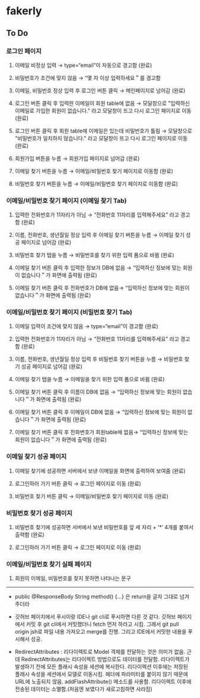 # fakerly

## To Do

### 로그인 페이지

1. 이메일 비정상 입력 → type=“email”이 자동으로 경고함 (완료)

2. 비밀번호가 조건에 맞지 않음 → “몇 자 이상 입력하세요＂를 경고함

3. 이메일, 비밀번호 정상 입력 후 로그인 버튼 클릭 → 메인페이지로 넘어감 (완료)

4. 로그인 버튼 클릭 후 입력한 이메일이 회원 table에 없음 → 모달창으로 "입력하신 이메일로 가입한 회원이 없습니다." 라고 모달창이 뜨고 다시 로그인 페이지로 이동 (완료)

5. 로그인 버튼 클릭 후 회원 table에 이메일은 있는데 비밀번호가 틀림 → 모달창으로 "비밀번호가 일치하지 않습니다." 라고 모달창이 뜨고 다시 로그인 페이지로 이동 (완료)

6. 회원가입 버튼을 누름 → 회원가입 페이지로 넘어감 (완료)

7. 이메일 찾기 버튼을 누름 → 이메일/비밀번호 찾기 페이지로 이동함 (완료)

8. 비밀번호 찾기 버튼을 누름 → 이메일/비밀번호 찾기 페이지로 이동함 (완료)

### 이메일/비밀번호 찾기 페이지 (이메일 찾기 Tab)

1. 입력한 전화번호가 11자리가 아님 → “전화번호 11자리를 입력해주세요” 라고 경고함 (완료) 

2. 이름, 전화번호, 생년월일 정상 입력 후 이메일 찾기 버튼을 누름 → 이메일 찾기 성공 페이지로 넘어감 (완료)

3. 비밀번호 찾기 탭을 누름 → 비밀번호를 찾기 위한 입력 폼으로 바뀜 (완료)

4. 이메일 찾기 버튼 클릭 후 입력한 정보가 DB에 없음 → “입력하신 정보에 맞는 회원이 없습니다＂가 화면에 출력됨 (완료)

5. 이메일 찾기 버튼 클릭 후 전화번호가 DB에 없음→ “입력하신 정보에 맞는 회원이 없습니다＂가 화면에 출력됨 (완료)

### 이메일/비밀번호 찾기 페이지 (비밀번호 찾기 Tab)

1. 이메일 입력이 조건에 맞지 않음 → type=“email”이 경고함 (완료)

2. 입력한 전화번호가 11자리가 아님 → “전화번호 11자리를 입력해주세요” 라고 경고함 (완료) 

3. 이름, 전화번호, 생년월일 정상 입력 후 비밀번호 찾기 버튼을 누름 →  비밀번호 찾기 성공 페이지로 넘어감 (완료)

4. 이메일 찾기 탭을 누름 → 이메일을 찾기 위한 입력 폼으로 바뀜 (완료)

5. 이메일 찾기 버튼 클릭 후 이름이 DB에 없음 → “입력하신 정보에 맞는 회원이 없습니다＂가 화면에 출력됨 (완료)

6. 이메일 찾기 버튼 클릭 후 이메일이 DB에 없음 → “입력하신 정보에 맞는 회원이 없습니다＂가 화면에 출력됨 (완료)

7. 이메일 찾기 버튼 클릭 후  전화번호가 회원table에 없음→ “입력하신 정보에 맞는 회원이 없습니다＂가 화면에 출력됨 (완료)

### 이메일 찾기 성공 페이지

1. 이메일 찾기에 성공하면 서버에서 보낸 이메일을 화면에 출력하여 보여줌 (완료)

2. 로그인하러 가기 버튼 클릭 → 로그인 페이지로 이동 (완료)

3. 비밀번호 찾기 버튼 클릭 → 이메일/비밀번호 찾기 페이지로 이동 (완료)

### 비밀번호 찾기 성공 페이지

1. 비밀번호 찾기에 성공하면 서버에서 보낸 비밀번호를 앞 세 자리 + ’*’ 4개를 붙여서 출력함 (완료)

2. 로그인하러 가기 버튼 클릭 → 로그인 페이지로 이동 (완료)

### 이메일/비밀번호 찾기 실패 페이지

1. 회원의 이메일, 비밀번호를 찾지 못하면 나타나는 문구

---

* public @ResponseBody String method() {...} 은 return을 글자 그대로 넘겨주더라

* 깃허브 페이지에서 푸시이랑 IDE나 git cli로 푸시하면 다른 것 같다. 깃허브 페이지에서 커밋 후 git cli에서 커밋했더니 fetch 먼저 하라고 시킴. 그래서 git pull origin jsh로 파일 내용 가져오고 merge를 진행. 그리고 IDE에서 커밋한 내용을 푸시해서 성공.

* RedirectAttributes : 리다이렉트로 Model 객체를 전달하는 것은 의미가 없음. 근데 RedirectAttributes는 리다이렉트 방법으로도 데이터를 전달함. 리다이렉트가 발생하기 전에 모든 플래시 속성을 세션에 복사한다. 리다이렉션 이후에는 저장된 플래시 속성을 세션에서 모델로 이동시킴. 헤더에 파라미터를 붙이지 않기 때문에 URL에 노출되지 않음. addFlashAttribute() 메소드를 사용함. 리다이렉트 이후에 전송된 데이터는 소멸함.(처음엔 보였다가 새로고침하면 사라짐)